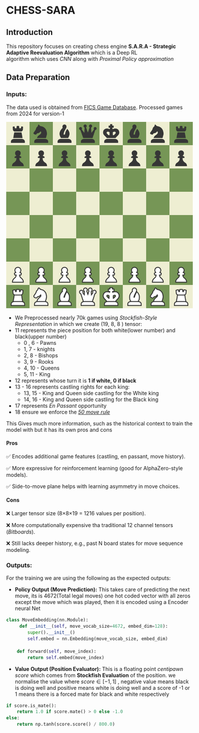 # CHESS-SARA  
  
## Introduction  
  
This repository focuses on creating chess engine **S.A.R.A - Strategic Adaptive Reevaluation Algorithm** which is a Deep RL  
algorithm which uses *CNN* along with *Proximal Policy approximation*  
  
## Data Preparation  

### Inputs:

The data used is obtained from [FICS Game Database](https://www.ficsgames.org/download.html). Processed games from 2024 for version-1  
  
![Chess board](./src/readme/board.png)  
  
- We Preprocessed nearly 70k games using *Stockfish-Style Representation* in which we create (19, 8, 8 ) tensor:  
- 11 represents the piece position for both white(lower number) and black(upper number)  
  - 0 , 6 -  Pawns  
  - 1,  7 -  knights  
  - 2, 8 - Bishops  
  - 3, 9 - Rooks  
  - 4, 10 - Queens  
  - 5, 11 - King  
- 12 represents whose turn it is **1 if white, 0 if black**  
- 13 - 16 represents castling rights for each king:  
  - 13, 15 - King and Queen side castling for the White king  
  -  14, 16 - King and Queen side castling for the Black king  
- 17 represents *En Passant* opportunity  
- 18 ensure we enforce the *[50 move rule](https://en.wikipedia.org/wiki/Fifty-move_rule#:~:text=The%20fifty%2Dmove%20rule%20in,the%20opponent%20completing%20a%20turn)*  
  
This Gives much more information, such as the historical context to train the model with but it has its own pros and cons  
  
#### Pros
  
✅ Encodes additional game features (castling, en passant, move history).  
  
✅ More expressive for reinforcement learning (good for AlphaZero-style models).  
  
✅ Side-to-move plane helps with learning asymmetry in move choices.  
  
#### Cons  

❌ Larger tensor size (8×8×19 = 1216 values per position).  
  
❌ More computationally expensive tha traditional 12 channel tensors (*Bitboards*).  
  
❌ Still lacks deeper history, e.g., past N board states for move sequence modeling.

### Outputs:

For the training we are using the following as the expected outputs:

-  **Policy Output (Move Prediction):** This takes care of predicting the next move, its is 4672(Total legal moves) one hot coded vector with all zeros except the move which was played, then it is encoded using a Encoder neural Net
	
``` python
class MoveEmbedding(nn.Module):   
     def __init__(self, move_vocab_size=4672, embed_dim=128):  
        super().__init__()  
        self.embed = nn.Embedding(move_vocab_size, embed_dim)  
  
    def forward(self, move_index):  
        return self.embed(move_index)
```

- **Value Output (Position Evaluator):** This is a floating point *centipawn score* which comes from **Stockfish Evaluation** of the position. we normalise the value where  $score \in [-1,  1]$ , negative value means black is doing well and positive means white is doing well and a score of -1 or 1 means there is a forced mate for black and white respectively

``` python
if score.is_mate():  
    return 1.0 if score.mate() > 0 else -1.0  
else:  
    return np.tanh(score.score() / 800.0)
```
